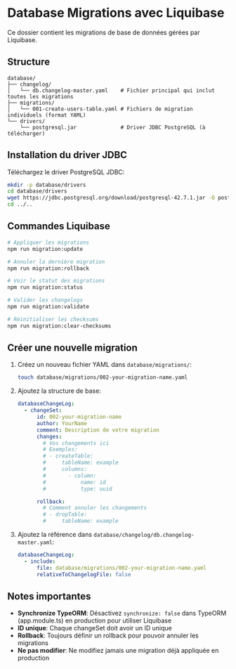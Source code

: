 # Database Migrations avec Liquibase

Ce dossier contient les migrations de base de données gérées par Liquibase.

## Structure

```
database/
├── changelog/
│   └── db.changelog-master.yaml    # Fichier principal qui inclut toutes les migrations
├── migrations/
│   └── 001-create-users-table.yaml # Fichiers de migration individuels (format YAML)
└── drivers/
    └── postgresql.jar              # Driver JDBC PostgreSQL (à télécharger)
```

## Installation du driver JDBC

Téléchargez le driver PostgreSQL JDBC:

```bash
mkdir -p database/drivers
cd database/drivers
wget https://jdbc.postgresql.org/download/postgresql-42.7.1.jar -O postgresql.jar
cd ../..
```

## Commandes Liquibase

```bash
# Appliquer les migrations
npm run migration:update

# Annuler la dernière migration
npm run migration:rollback

# Voir le statut des migrations
npm run migration:status

# Valider les changelogs
npm run migration:validate

# Réinitialiser les checksums
npm run migration:clear-checksums
```

## Créer une nouvelle migration

1. Créez un nouveau fichier YAML dans `database/migrations/`:
   ```bash
   touch database/migrations/002-your-migration-name.yaml
   ```

2. Ajoutez la structure de base:
   ```yaml
   databaseChangeLog:
     - changeSet:
         id: 002-your-migration-name
         author: YourName
         comment: Description de votre migration
         changes:
           # Vos changements ici
           # Exemples:
           # - createTable:
           #     tableName: example
           #     columns:
           #       - column:
           #           name: id
           #           type: uuid

         rollback:
           # Comment annuler les changements
           # - dropTable:
           #     tableName: example
   ```

3. Ajoutez la référence dans `database/changelog/db.changelog-master.yaml`:
   ```yaml
   databaseChangeLog:
     - include:
         file: database/migrations/002-your-migration-name.yaml
         relativeToChangelogFile: false
   ```

## Notes importantes

- **Synchronize TypeORM**: Désactivez `synchronize: false` dans TypeORM (app.module.ts) en production pour utiliser Liquibase
- **ID unique**: Chaque changeSet doit avoir un ID unique
- **Rollback**: Toujours définir un rollback pour pouvoir annuler les migrations
- **Ne pas modifier**: Ne modifiez jamais une migration déjà appliquée en production
